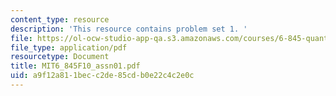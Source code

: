 ```yaml
---
content_type: resource
description: 'This resource contains problem set 1. '
file: https://ol-ocw-studio-app-qa.s3.amazonaws.com/courses/6-845-quantum-complexity-theory-fall-2010/a9f12a811becc2de85cdb0e22c4c2e0c_MIT6_845F10_assn01.pdf
file_type: application/pdf
resourcetype: Document
title: MIT6_845F10_assn01.pdf
uid: a9f12a81-1bec-c2de-85cd-b0e22c4c2e0c
---
```

